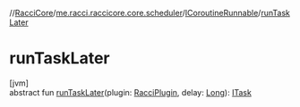 //[RacciCore](../../../index.md)/[me.racci.raccicore.core.scheduler](../index.md)/[ICoroutineRunnable](index.md)/[runTaskLater](run-task-later.md)

# runTaskLater

[jvm]\
abstract fun [runTaskLater](run-task-later.md)(plugin: [RacciPlugin](../../me.racci.raccicore/-racci-plugin/index.md), delay: [Long](https://kotlinlang.org/api/latest/jvm/stdlib/kotlin/-long/index.html)): [ITask](../-i-task/index.md)
